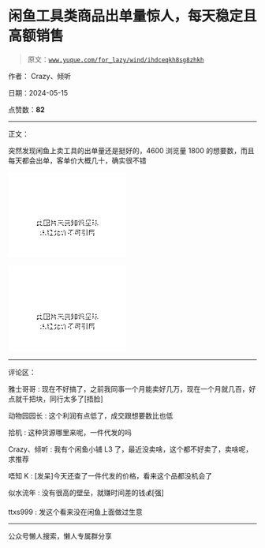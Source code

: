 # 闲鱼工具类商品出单量惊人，每天稳定且高额销售

> 原文：[`www.yuque.com/for_lazy/wind/ihdceqkh8sg8zhkh`](https://www.yuque.com/for_lazy/wind/ihdceqkh8sg8zhkh)

作者： Crazy、倾听

日期：2024-05-15

点赞数：**82**

* * *

正文：

突然发现闲鱼上卖工具的出单量还是挺好的，4600 浏览量 1800 的想要数，而且每天都会出单，客单价大概几十，确实很不错

![](img/0565b9557063312e20edc081e39377e5.png)

![](img/8a3fdbd10824e09de30db2e624d4497a.png)

* * *

评论区：

雅士哥哥 : 现在不好搞了，之前我同事一个月能卖好几万，现在一个月就几百，好点就千把块，同行太多了[捂脸]

动物园园长 : 这个利润有点低了，成交跟想要数比也低

拾机 : 这种货源哪里来呢，一件代发的吗

Crazy、倾听 : 我有个闲鱼小铺 L3 了，最近没卖啥，这个都不好卖了，卖啥呢，求推荐

唔知 K : [发呆]今天还查了一件代发的价格，看来这个品都没机会了

似水流年 : 没有很高的壁垒，就赚时间差的钱💰[强]

ttxs999 : 发这个看来没在闲鱼上面做过生意

* * *

公众号懒人搜索，懒人专属群分享